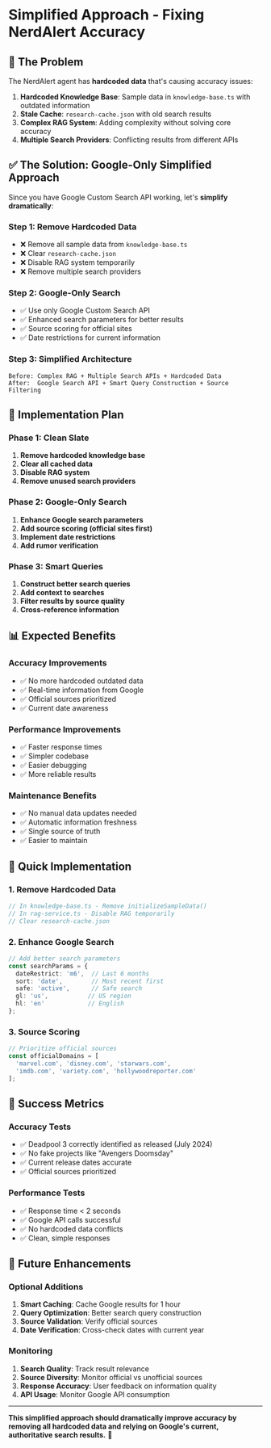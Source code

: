 # Simplified Approach - Fixing NerdAlert Accuracy

## 🎯 **The Problem**

The NerdAlert agent has **hardcoded data** that's causing accuracy issues:

1. **Hardcoded Knowledge Base**: Sample data in `knowledge-base.ts` with outdated information
2. **Stale Cache**: `research-cache.json` with old search results
3. **Complex RAG System**: Adding complexity without solving core accuracy
4. **Multiple Search Providers**: Conflicting results from different APIs

## ✅ **The Solution: Google-Only Simplified Approach**

Since you have Google Custom Search API working, let's **simplify dramatically**:

### **Step 1: Remove Hardcoded Data**
- ❌ Remove all sample data from `knowledge-base.ts`
- ❌ Clear `research-cache.json`
- ❌ Disable RAG system temporarily
- ❌ Remove multiple search providers

### **Step 2: Google-Only Search**
- ✅ Use only Google Custom Search API
- ✅ Enhanced search parameters for better results
- ✅ Source scoring for official sites
- ✅ Date restrictions for current information

### **Step 3: Simplified Architecture**
```
Before: Complex RAG + Multiple Search APIs + Hardcoded Data
After:  Google Search API + Smart Query Construction + Source Filtering
```

## 🔧 **Implementation Plan**

### **Phase 1: Clean Slate**
1. **Remove hardcoded knowledge base**
2. **Clear all cached data**
3. **Disable RAG system**
4. **Remove unused search providers**

### **Phase 2: Google-Only Search**
1. **Enhance Google search parameters**
2. **Add source scoring (official sites first)**
3. **Implement date restrictions**
4. **Add rumor verification**

### **Phase 3: Smart Queries**
1. **Construct better search queries**
2. **Add context to searches**
3. **Filter results by source quality**
4. **Cross-reference information**

## 📊 **Expected Benefits**

### **Accuracy Improvements**
- ✅ No more hardcoded outdated data
- ✅ Real-time information from Google
- ✅ Official sources prioritized
- ✅ Current date awareness

### **Performance Improvements**
- ✅ Faster response times
- ✅ Simpler codebase
- ✅ Easier debugging
- ✅ More reliable results

### **Maintenance Benefits**
- ✅ No manual data updates needed
- ✅ Automatic information freshness
- ✅ Single source of truth
- ✅ Easier to maintain

## 🚀 **Quick Implementation**

### **1. Remove Hardcoded Data**
```typescript
// In knowledge-base.ts - Remove initializeSampleData()
// In rag-service.ts - Disable RAG temporarily
// Clear research-cache.json
```

### **2. Enhance Google Search**
```typescript
// Add better search parameters
const searchParams = {
  dateRestrict: 'm6',  // Last 6 months
  sort: 'date',        // Most recent first
  safe: 'active',      // Safe search
  gl: 'us',           // US region
  hl: 'en'            // English
};
```

### **3. Source Scoring**
```typescript
// Prioritize official sources
const officialDomains = [
  'marvel.com', 'disney.com', 'starwars.com',
  'imdb.com', 'variety.com', 'hollywoodreporter.com'
];
```

## 🎯 **Success Metrics**

### **Accuracy Tests**
- ✅ Deadpool 3 correctly identified as released (July 2024)
- ✅ No fake projects like "Avengers Doomsday"
- ✅ Current release dates accurate
- ✅ Official sources prioritized

### **Performance Tests**
- ✅ Response time < 2 seconds
- ✅ Google API calls successful
- ✅ No hardcoded data conflicts
- ✅ Clean, simple responses

## 🔮 **Future Enhancements**

### **Optional Additions**
1. **Smart Caching**: Cache Google results for 1 hour
2. **Query Optimization**: Better search query construction
3. **Source Validation**: Verify official sources
4. **Date Verification**: Cross-check dates with current year

### **Monitoring**
1. **Search Quality**: Track result relevance
2. **Source Diversity**: Monitor official vs unofficial sources
3. **Response Accuracy**: User feedback on information quality
4. **API Usage**: Monitor Google API consumption

---

**This simplified approach should dramatically improve accuracy by removing all hardcoded data and relying on Google's current, authoritative search results.** 🚀 